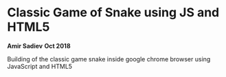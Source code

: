 # Classic Game of Snake using JS and HTML5
**Amir Sadiev**
**Oct 2018**

Building of the classic game snake inside google chrome browser using JavaScript and HTML5 




